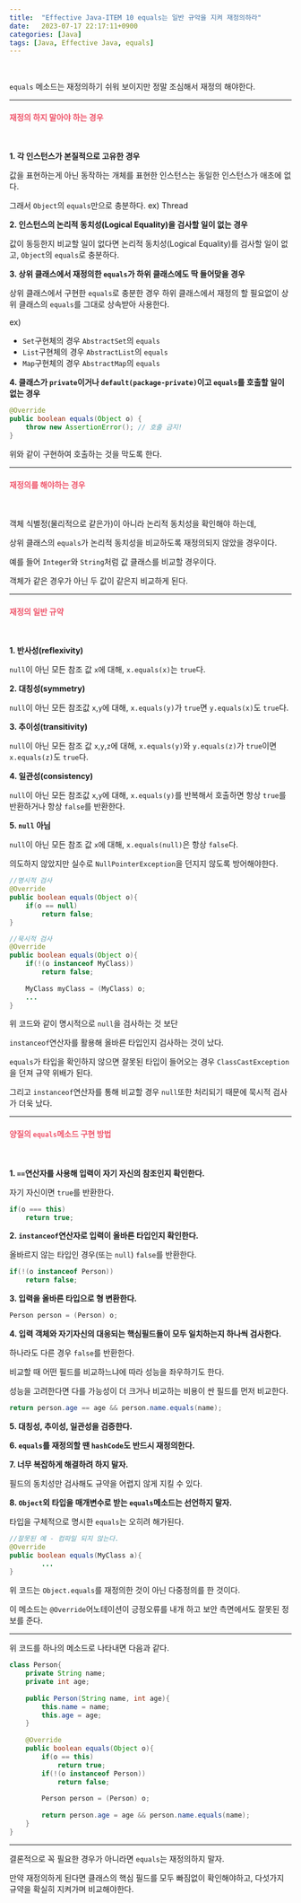 ```yaml
---
title:  "Effective Java-ITEM 10 equals는 일반 규악을 지켜 재정의하라"
date:   2023-07-17 22:17:11+0900
categories: [Java]
tags: [Java, Effective Java, equals]
---
```

<br>

`equals` 메소드는 재정의하기 쉬워 보이지만 정말 조심해서 재정의 해야한다.

---

#### **<span style="color:#ef5369">재정의 하지 말아야 하는 경우</span>**

<br>

**1. 각 인스턴스가 본질적으로 고유한 경우**

값을 표현하는게 아닌 동작하는 개체를 표현한 인스턴스는 동일한 인스턴스가 애초에 없다.

그래서 `Object`의 `equals`만으로 충분하다. ex) Thread

**2. 인스턴스의 논리적 동치성(Logical Equality)을 검사할 일이 없는 경우**

값이 동등한지 비교할 일이 없다면 논리적 동치성(Logical Equality)를 검사할 일이 없고, `Object`의 `equals`로 충분하다.

**3. 상위 클래스에서 재정의한 `equals`가 하위 클래스에도 딱 들어맞을 경우**

상위 클래스에서 구현한 `equals`로 충분한 경우 하위 클래스에서 재정의 할 필요없이 상위 클래스의 `equals`를 그대로 상속받아 사용한다.

ex)
- `Set`구현체의 경우 `AbstractSet`의 `equals`
- `List`구현체의 경우 `AbstractList`의 `equals`
- `Map`구현체의 경우 `AbstractMap`의 `equals`

**4. 클래스가 `private`이거나 `default(package-private)`이고 `equals`를 호출할 일이 없는 경우**

```java
@Override 
public boolean equals(Object o) {
    throw new AssertionError(); // 호출 금지!
}
```

위와 같이 구현하여 호출하는 것을 막도록 한다.

---

#### **<span style="color:#ef5369">재정의를 해야하는 경우</span>**

<br>

객체 식별정(물리적으로 같은가)이 아니라 논리적 동치성을 확인해야 하는데,

상위 클래스의 `equals`가 논리적 동치성을 비교하도록 재정의되지 않았을 경우이다.

예를 들어 `Integer`와 `String`처럼 값 클래스를 비교할 경우이다.

객체가 같은 경우가 아닌 두 값이 같은지 비교하게 된다.

---

#### **<span style="color:#ef5369">재정의 일반 규약</span>**

<br>

**1. 반사성(reflexivity)**

`null`이 아닌 모든 참조 값 `x`에 대해, `x.equals(x)`는 `true`다.

**2. 대칭성(symmetry)**

`null`이 아닌 모든 참조값 `x`,`y`에 대해, `x.equals(y)`가 `true`면 `y.equals(x)`도 `true`다.


**3. 추이성(transitivity)**

`null`이 아닌 모든 참조 값 `x`,`y`,`z`에 대해, `x.equals(y)`와 `y.equals(z)`가 `true`이면 `x.equals(z)`도 `true`다.

**4. 일관성(consistency)**

`null`이 아닌 모든 참조값 `x`,`y`에 대해, `x.equals(y)`를 반복해서 호출하면 항상 `true`를 반환하거나 항상 `false`를 반환한다.

**5. `null` 아님**

`null`이 아닌 모든 참조 값 `x`에 대해, `x.equals(null)`은 항상 `false`다.

의도하지 않았지만 실수로 `NullPointerException`을 던지지 않도록 방어해야한다.

```java
//명시적 검사
@Override
public boolean equals(Object o){
    if(o == null)
        return false;
}
```
```java
//묵시적 검사
@Override
public boolean equals(Object o){
    if(!(o instanceof MyClass))
        return false;
    
    MyClass myClass = (MyClass) o;
    ...
}
```

위 코드와 같이 명시적으로 `null`을 검사하는 것 보단 

`instanceof`연산자를 활용해 올바른 타입인지 검사하는 것이 났다.

`equals`가 타입을 확인하지 않으면 잘못된 타입이 들어오는 경우 `ClassCastException`을 던져 규약 위배가 된다.

그리고 `instanceof`연산자를 통해 비교할 경우 `null`또한 처리되기 때문에 묵시적 검사가 더욱 났다.

---

#### **<span style="color:#ef5369">양질의 `equals`메소드 구현 방법</span>**

<br>

**1. `==`연산자를 사용해 입력이 자기 자신의 참조인지 확인한다.**

자기 자신이면 `true`를 반환한다.

```java
if(o === this)
    return true;
```

**2. `instanceof`연산자로 입력이 올바른 타입인지 확인한다.**

올바르지 않는 타입인 경우(또는 `null`) `false`를 반환한다.

```java
if(!(o instanceof Person))
    return false;
```

**3. 입력을 올바른 타입으로 형 변환한다.**

```java
Person person = (Person) o;
```

**4. 입력 객체와 자기자신의 대응되는 핵심필드들이 모두 일치하는지 하나씩 검사한다.**

하나라도 다른 경우 `false`를 반환한다.

비교할 때 어떤 필드를 비교하느냐에 따라 성능을 좌우하기도 한다.

성능을 고려한다면 다를 가능성이 더 크거나 비교하는 비용이 싼 필드를 먼저 비교한다.

```java
return person.age == age && person.name.equals(name);
```

**5. 대칭성, 추이성, 일관성을 검증한다.**

**6. `equals`를 재정의할 땐 `hashCode`도 반드시 재정의한다.**

**7. 너무 복잡하게 해결하려 하지 말자.**

필드의 동치성만 검사해도 규약을 어렵지 않게 지킬 수 있다.

**8. `Object`외 타입을 매개변수로 받는 `equals`메소드는 선언하지 말자.**

타입을 구체적으로 명시한 `equals`는 오히려 해가된다.

```java
//잘못된 예 - 컴파일 되지 않는다.
@Override
public boolean equals(MyClass a){
        ...
}
```

위 코드는 `Object.equals`를 재정의한 것이 아닌 다중정의를 한 것이다.

이 메소드는 `@Override`어노테이션이 긍정오류를 내개 하고 보안 측면에서도 잘못된 정보를 준다.

---

위 코드를 하나의 메소드로 나타내면 다음과 같다.

```java
class Person{
    private String name;
    private int age;
    
    public Person(String name, int age){
        this.name = name;
        this.age = age;
    }
    
    @Override
    public boolean equals(Object o){
        if(o == this)
            return true;
        if(!(o instanceof Person))
            return false;
        
        Person person = (Person) o;
        
        return person.age = age && person.name.equals(name);
    }
}
```

---

결론적으로 꼭 필요한 경우가 아니라면 `equals`는 재정의하지 말자.

만약 재정의하게 된다면 클래스의 핵심 필드를 모두 빠짐없이 확인해야하고, 다섯가지 규약을 확실히 지켜가며 비교해야한다.

